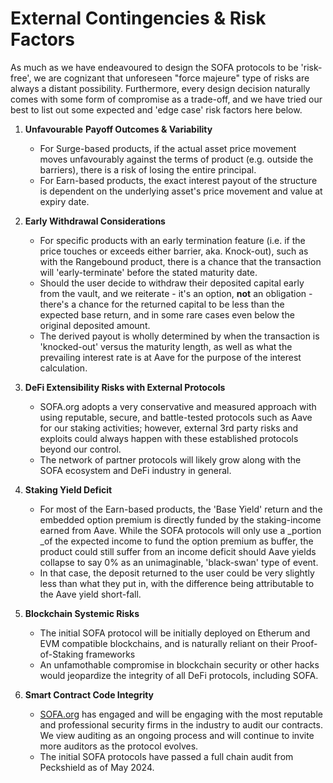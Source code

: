 # External Contingencies & Risk Factors

As much as we have endeavoured to design the SOFA protocols to be 'risk-free', we are cognizant that unforeseen "force majeure" type of risks are always a distant possibility.  Furthermore, every design decision naturally comes with some form of compromise as a trade-off, and we have tried our best to list out some expected and 'edge case' risk factors here below.

1. **Unfavourable** **Payoff Outcomes & Variability**
    - For Surge-based products, if the actual asset price movement moves unfavourably against the terms of product (e.g. outside the barriers), there is a risk of losing the entire principal.
    - For Earn-based products, the exact interest payout of the structure is dependent on the underlying asset's price movement and value at expiry date.

2. **Early Withdrawal Considerations**
    - For specific products with an early termination feature (i.e. if the price touches or exceeds either barrier, aka. Knock-out), such as with the Rangebound product, there is a chance that the transaction will 'early-terminate' before the stated maturity date.
    - Should the user decide to withdraw their deposited capital early from the vault, and we reiterate - it's an option, **not** an obligation - there's a chance for the returned capital to be less than the expected base return, and in some rare cases even below the original deposited amount.
    - The derived payout is wholly determined by when the transaction is 'knocked-out' versus the maturity length, as well as what the prevailing interest rate is at Aave for the purpose of the interest calculation.

3. **DeFi Extensibility Risks with External Protocols**
    - SOFA.org adopts a very conservative and measured approach with using reputable, secure, and battle-tested protocols such as Aave for our staking activities; however, external 3rd party risks and exploits could always happen with these established protocols beyond our control.
    - The network of partner protocols will likely grow along with the SOFA ecosystem and DeFi industry in general.

4. **Staking Yield Deficit**
    - For most of the Earn-based products, the 'Base Yield' return and the embedded option premium is directly funded by the staking-income earned from Aave.  While the SOFA protocols will only use a _portion _of the expected income to fund the option premium as buffer, the product could still suffer from an income deficit should Aave yields collapse to say 0% as an unimaginable, 'black-swan' type of event.
    - In that case, the deposit returned to the user could be very slightly less than what they put in, with the difference being attributable to the Aave yield short-fall.

5. **Blockchain Systemic Risks**
    - The initial SOFA protocol will be initially deployed on Etherum and EVM compatible blockchains, and is naturally reliant on their Proof-of-Staking frameworks
    - An unfamothable compromise in blockchain security or other hacks would jeopardize the integrity of all DeFi protocols, including SOFA.

6. **Smart Contract Code Integrity**
    - [SOFA.org](http://SOFA.org) has engaged and will be engaging with the most reputable and professional security firms in the industry to audit our contracts. We view auditing as an ongoing process and will continue to invite more auditors as the protocol evolves.
    - The initial SOFA protocols have passed a full chain audit from Peckshield as of May 2024.


